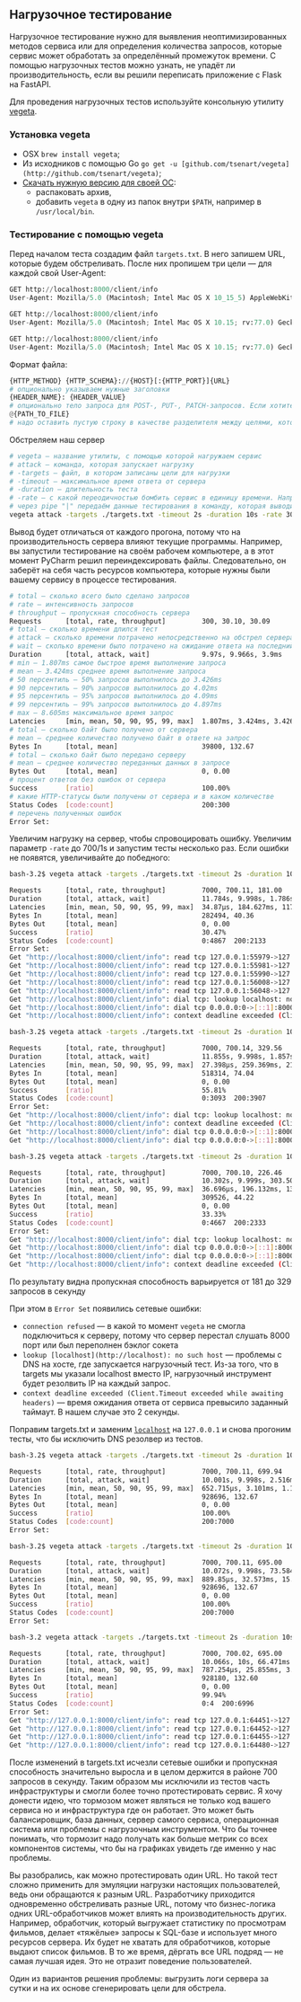 ## Нагрузочное тестирование

Нагрузочное тестирование нужно для выявления неоптимизированных методов сервиса или для определения количества запросов, которые сервис может обработать за определённый промежуток времени. С помощью нагрузочных тестов можно узнать, не упадёт ли производительность, если вы решили переписать приложение с Flask на FastAPI. 

Для проведения нагрузочных тестов используйте консольную утилиту [vegeta](https://github.com/tsenart/vegeta).

### Установка vegeta

- OSX `brew install vegeta`;
- Из исходников с помощью Go `go get -u [github.com/tsenart/vegeta](http://github.com/tsenart/vegeta)`;
- [Скачать нужную версию для своей ОС](https://github.com/tsenart/vegeta/releases):
    - распаковать архив,
    - добавить `vegeta` в одну из папок внутри `$PATH`, например в `/usr/local/bin`.

### Тестирование с помощью vegeta

Перед началом теста создадим файл `targets.txt`. В него запишем URL, которые будем обстреливать. После них пропишем три цели — для каждой свой User-Agent:

```python
GET http://localhost:8000/client/info
User-Agent: Mozilla/5.0 (Macintosh; Intel Mac OS X 10_15_5) AppleWebKit/605.1.15 (KHTML, like Gecko) Version/13.1.1 Safari/605.1.15675309

GET http://localhost:8000/client/info
User-Agent: Mozilla/5.0 (Macintosh; Intel Mac OS X 10.15; rv:77.0) Gecko/20100101 Firefox/77.0

GET http://localhost:8000/client/info
User-Agent: Mozilla/5.0 (Macintosh; Intel Mac OS X 10.15; rv:77.0) Gecko/20100101 firefox/77.0
```

Формат файла: 

```python
{HTTP_METHOD} {HTTP_SCHEMA}://{HOST}[:{HTTP_PORT}]{URL}
# опционально указываем нужные заголовки
{HEADER_NAME}: {HEADER_VALUE}
# опционально тело запроса для POST-, PUT-, PATCH-запросов. Если хотите отправить на сервер JSON, укажите полный путь до файла, в котором он записан
@{PATH_TO_FILE}
# надо оставить пустую строку в качестве разделителя между целями, которые надо обстрелять
```

Обстреляем наш сервер

```bash
# vegeta — название утилиты, с помощью которой нагружаем сервис
# attack — команда, которая запускает нагрузку
# -targets — файл, в котором записаны цели для нагрузки
# -timeout — максимальное время ответа от сервера
# -duration — длительность теста
# -rate — с какой переодичностью бомбить сервис в единицу времени. Например, 700/1m или 700 запросов в минуту
# через pipe "|" передаём данные тестирования в команду, которая выводит итоговый результат тестирования
vegeta attack -targets ./targets.txt -timeout 2s -duration 10s -rate 30/1s > load_test_result.bin | vegeta report
```

Вывод будет отличаться от каждого прогона, потому что на производительность сервера влияют текущие программы. Например, вы запустили тестирование на своём рабочем компьютере, а в этот момент PyCharm решил переиндексировать файлы. Следовательно, он заберёт на себя часть ресурсов компьютера, которые нужны были вашему сервису в процессе тестирования.

```bash
# total — сколько всего было сделано запросов
# rate — интенсивность запросов
# throughput — пропускная способность сервера
Requests      [total, rate, throughput]         300, 30.10, 30.09
# total — сколько времени длился тест
# attack — сколько времени потрачено непосредственно на обстрел сервера
# wait — сколько времени было потрачено на ожидание ответа на последний запрос
Duration      [total, attack, wait]             9.97s, 9.966s, 3.9ms
# min — 1.807ms самое быстрое время выполнение запроса
# mean — 3.424ms среднее время выполнение запроса
# 50 персентиль — 50% запросов выполнилось до 3.426ms
# 90 персентиль — 90% запросов выполнилось до 4.02ms
# 95 персентиль — 95% запросов выполнилось до 4.09ms
# 99 персентиль — 99% запросов выполнилось до 4.897ms
# max — 8.605ms максимальное время запрос
Latencies     [min, mean, 50, 90, 95, 99, max]  1.807ms, 3.424ms, 3.426ms, 4.02ms, 4.09ms, 4.897ms, 8.605ms
# total — сколько байт было получено от сервера
# mean — среднее количество получено байт в ответе на запрос
Bytes In      [total, mean]                     39800, 132.67
# total — сколько байт было передано серверу
# mean — среднее количество переданных данных в запросе
Bytes Out     [total, mean]                     0, 0.00
# процент ответов без ошибок от сервера
Success       [ratio]                           100.00%
# какие HTTP-статусы были получены от сервера и в каком количестве
Status Codes  [code:count]                      200:300
# перечень полученных ошибок
Error Set:
```

Увеличим нагрузку на сервер, чтобы спровоцировать ошибку. Увеличим параметр  `-rate` до 700/1s и запустим тесты несколько раз. Если ошибки не появятся, увеличивайте до победного:

```bash
bash-3.2$ vegeta attack -targets ./targets.txt -timeout 2s -duration 10s -rate 700/1s | vegeta report

Requests      [total, rate, throughput]         7000, 700.11, 181.00
Duration      [total, attack, wait]             11.784s, 9.998s, 1.786s
Latencies     [min, mean, 50, 90, 95, 99, max]  34.87µs, 184.627ms, 117.732µs, 372.555ms, 1.96s, 2s, 2.002s
Bytes In      [total, mean]                     282494, 40.36
Bytes Out     [total, mean]                     0, 0.00
Success       [ratio]                           30.47%
Status Codes  [code:count]                      0:4867  200:2133
Error Set:
Get "http://localhost:8000/client/info": read tcp 127.0.0.1:55979->127.0.0.1:8000: read: connection reset by peer
Get "http://localhost:8000/client/info": read tcp 127.0.0.1:55981->127.0.0.1:8000: read: connection reset by peer
Get "http://localhost:8000/client/info": read tcp 127.0.0.1:55990->127.0.0.1:8000: read: connection reset by peer
Get "http://localhost:8000/client/info": read tcp 127.0.0.1:56008->127.0.0.1:8000: read: connection reset by peer
Get "http://localhost:8000/client/info": read tcp 127.0.0.1:56048->127.0.0.1:8000: read: connection reset by peer
Get "http://localhost:8000/client/info": dial tcp: lookup localhost: no such host
Get "http://localhost:8000/client/info": dial tcp 0.0.0.0:0->[::1]:8000: connect: connection refused
Get "http://localhost:8000/client/info": context deadline exceeded (Client.Timeout exceeded while awaiting headers)

bash-3.2$ vegeta attack -targets ./targets.txt -timeout 2s -duration 10s -rate 700/1s | vegeta report

Requests      [total, rate, throughput]         7000, 700.14, 329.56
Duration      [total, attack, wait]             11.855s, 9.998s, 1.857s
Latencies     [min, mean, 50, 90, 95, 99, max]  27.398µs, 259.369ms, 216.485ms, 308.366ms, 1.991s, 2s, 2.002s
Bytes In      [total, mean]                     518314, 74.04
Bytes Out     [total, mean]                     0, 0.00
Success       [ratio]                           55.81%
Status Codes  [code:count]                      0:3093  200:3907
Error Set:
Get "http://localhost:8000/client/info": dial tcp: lookup localhost: no such host
Get "http://localhost:8000/client/info": context deadline exceeded (Client.Timeout exceeded while awaiting headers)
Get "http://localhost:8000/client/info": dial tcp 0.0.0.0:0->[::1]:8000: socket: too many open files
Get "http://localhost:8000/client/info": dial tcp 0.0.0.0:0->[::1]:8000: connect: connection refused

bash-3.2$ vegeta attack -targets ./targets.txt -timeout 2s -duration 10s -rate 700/1s | vegeta report

Requests      [total, rate, throughput]         7000, 700.10, 226.46
Duration      [total, attack, wait]             10.302s, 9.999s, 303.501ms
Latencies     [min, mean, 50, 90, 95, 99, max]  36.696µs, 196.132ms, 135.124µs, 336.513ms, 1.857s, 2s, 2.002s
Bytes In      [total, mean]                     309526, 44.22
Bytes Out     [total, mean]                     0, 0.00
Success       [ratio]                           33.33%
Status Codes  [code:count]                      0:4667  200:2333
Error Set:
Get "http://localhost:8000/client/info": dial tcp: lookup localhost: no such host
Get "http://localhost:8000/client/info": dial tcp 0.0.0.0:0->[::1]:8000: socket: too many open files
Get "http://localhost:8000/client/info": dial tcp 0.0.0.0:0->[::1]:8000: connect: connection refused
Get "http://localhost:8000/client/info": context deadline exceeded (Client.Timeout exceeded while awaiting headers)
```

По результату видна пропускная способность варьируется от 181 до 329 запросов в секунду

При этом в `Error Set` появились сетевые ошибки:

- `connection refused` — в какой то момент `vegeta` не смогла подключиться к серверу, потому что сервер перестал слушать 8000 порт или был переполнен бэклог сокета
- `lookup [localhost](http://localhost): no such host` — проблемы с DNS на хосте, где запускается нагрузочный тест. Из-за того, что в targets мы указали localhost вместо IP, нагрузочный инструмент будет резолвить IP на каждый запрос.
- `context deadline exceeded (Client.Timeout exceeded while awaiting headers)` — время ожидания ответа от сервиса превысило заданный таймаут. В нашем случае это 2 секунды.

Поправим targets.txt и заменим [`localhost`](http://localhost) на `127.0.0.1` и снова прогоним тесты, что бы исключить DNS резолвер из тестов.

```bash
bash-3.2$ vegeta attack -targets ./targets.txt -timeout 2s -duration 10s -rate 700/1s | vegeta report

Requests      [total, rate, throughput]         7000, 700.11, 699.94
Duration      [total, attack, wait]             10.001s, 9.998s, 2.516ms
Latencies     [min, mean, 50, 90, 95, 99, max]  652.715µs, 3.101ms, 1.142ms, 2.834ms, 5.049ms, 67.808ms, 148.061ms
Bytes In      [total, mean]                     928696, 132.67
Bytes Out     [total, mean]                     0, 0.00
Success       [ratio]                           100.00%
Status Codes  [code:count]                      200:7000
Error Set:

bash-3.2$ vegeta attack -targets ./targets.txt -timeout 2s -duration 10s -rate 700/1s | vegeta report

Requests      [total, rate, throughput]         7000, 700.11, 695.00
Duration      [total, attack, wait]             10.072s, 9.998s, 73.584ms
Latencies     [min, mean, 50, 90, 95, 99, max]  889.85µs, 32.573ms, 15.713ms, 85.677ms, 124.493ms, 177.087ms, 205.517ms
Bytes In      [total, mean]                     928696, 132.67
Bytes Out     [total, mean]                     0, 0.00
Success       [ratio]                           100.00%
Status Codes  [code:count]                      200:7000
Error Set:

bash-3.2 vegeta attack -targets ./targets.txt -timeout 2s -duration 10s -rate 700/1s | vegeta report

Requests      [total, rate, throughput]         7000, 700.02, 695.00
Duration      [total, attack, wait]             10.066s, 10s, 66.471ms
Latencies     [min, mean, 50, 90, 95, 99, max]  787.254µs, 25.855ms, 3.958ms, 113.163ms, 147.38ms, 192.133ms, 243.09ms
Bytes In      [total, mean]                     928180, 132.60
Bytes Out     [total, mean]                     0, 0.00
Success       [ratio]                           99.94%
Status Codes  [code:count]                      0:4  200:6996
Error Set:
Get "http://127.0.0.1:8000/client/info": read tcp 127.0.0.1:64451->127.0.0.1:8000: read: connection reset by peer
Get "http://127.0.0.1:8000/client/info": read tcp 127.0.0.1:64452->127.0.0.1:8000: read: connection reset by peer
Get "http://127.0.0.1:8000/client/info": read tcp 127.0.0.1:64455->127.0.0.1:8000: read: connection reset by peer
Get "http://127.0.0.1:8000/client/info": read tcp 127.0.0.1:64480->127.0.0.1:8000: read: connection reset by peer
```

После изменений в targets.txt исчезли сетевые ошибки и пропускная способность значительно выросла и в целом держится в районе 700 запросов в секунду. Таким образом мы исключили из тестов часть инфраструктуры и смогли более точно протестировать сервис. Я хочу донести идею, что тормозом может являться не только код вашего сервиса но и инфраструктура где он работает. Это может быть балансировщик, база данных, сервер самого сервиса, операционная система или проблемы с нагрузочным инструментом. Что бы точнее понимать, что тормозит надо получать как больше метрик со всех компонентов системы, что бы на графиках увидеть где именно у нас проблемы.

Вы разобрались, как можно протестировать один URL. Но такой тест сложно применить для эмуляции нагрузки настоящих пользователей, ведь они обращаются к разным URL. Разработчику приходится одновременно обстреливать разные URL, потому что бизнес-логика одних URL-обработчиков может влиять на производительность других. Например, обработчик, который выгружает статистику по просмотрам фильмов, делает «тяжёлые» запросы к SQL-базе и использует много ресурсов сервера. Их будет не хватать для обработчиков, которые выдают список фильмов. В то же время, дёргать все URL подряд — не самая лучшая идея. Это не отразит поведение пользователей. 

Один из вариантов решения проблемы: выгрузить логи сервера за сутки и на их основе сгенерировать цели для обстрела.